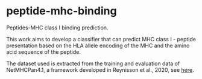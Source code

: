 # peptide-mhc-binding
Peptides-MHC class I binding prediction.

This work aims to develop a classifier that can predict MHC class I - peptide presentation based on the HLA allele encoding of the MHC and the amino acid sequence of the peptide.

The dataset used is extracted from the training and evaluation data of NetMHCPan4.1, a framework developed in Reynisson et al., 2020, see [here](https://services.healthtech.dtu.dk/services/NetMHCpan-4.1/).